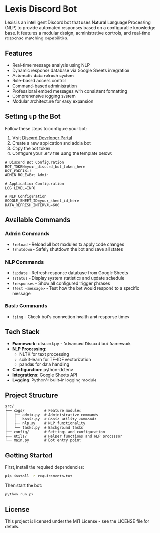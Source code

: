 # Lexis Discord Bot

Lexis is an intelligent Discord bot that uses Natural Language Processing (NLP) to provide automated responses based on a configurable knowledge base. It features a modular design, administrative controls, and real-time response matching capabilities.

## Features

- Real-time message analysis using NLP
- Dynamic response database via Google Sheets integration
- Automatic data refresh system
- Role-based access control
- Command-based administration
- Professional embed messages with consistent formatting
- Comprehensive logging system
- Modular architecture for easy expansion

## Setting up the Bot

Follow these steps to configure your bot:

1. Visit [Discord Developer Portal](https://discord.com/developers/applications)
2. Create a new application and add a bot
3. Copy the bot token
4. Configure your .env file using the template below:

```env
# Discord Bot Configuration
BOT_TOKEN=your_discord_bot_token_here
BOT_PREFIX=!
ADMIN_ROLE=Bot Admin

# Application Configuration
LOG_LEVEL=INFO

# NLP Configuration
GOOGLE_SHEET_ID=your_sheet_id_here
DATA_REFRESH_INTERVAL=600
```

## Available Commands

### Admin Commands

- `!reload` - Reload all bot modules to apply code changes
- `!shutdown` - Safely shutdown the bot and save all states

### NLP Commands

- `!update` - Refresh response database from Google Sheets
- `!status` - Display system statistics and update schedule
- `!responses` - Show all configured trigger phrases
- `!test <message>` - Test how the bot would respond to a specific message

### Basic Commands

- `!ping` - Check bot's connection health and response times

## Tech Stack

- **Framework**: discord.py - Advanced Discord bot framework
- **NLP Processing**:
  - NLTK for text processing
  - scikit-learn for TF-IDF vectorization
  - pandas for data handling
- **Configuration**: python-dotenv
- **Integrations**: Google Sheets API
- **Logging**: Python's built-in logging module

## Project Structure

```
src/
├── cogs/         # Feature modules
│   ├── admin.py  # Administrative commands
│   ├── basic.py  # Basic utility commands
│   ├── nlp.py    # NLP functionality
│   └── tasks.py  # Background tasks
├── config/       # Settings and configuration
├── utils/        # Helper functions and NLP processor
└── main.py       # Bot entry point
```

## Getting Started

First, install the required dependencies:

```bash
pip install -r requirements.txt
```

Then start the bot:

```bash
python run.py
```

## License

This project is licensed under the MIT License - see the LICENSE file for details.
